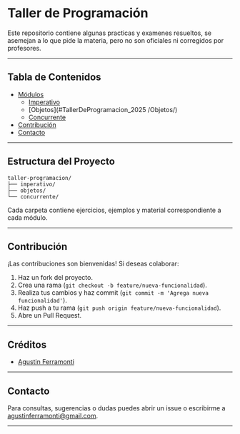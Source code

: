 # Taller de Programación

Este repositorio contiene algunas practicas y examenes resueltos, se asemejan a lo que pide la materia, pero no son oficiales ni corregidos por profesores.

---

## Tabla de Contenidos


- [Módulos](#módulos)
  - [Imperativo](#imperativo)
  - [Objetos](#TallerDeProgramacion_2025
/Objetos/)
  - [Concurrente](#concurrente)
- [Contribución](#contribución)
- [Contacto](#contacto)

---

## Estructura del Proyecto

```
taller-programacion/
├── imperativo/
├── objetos/
└── concurrente/
```

Cada carpeta contiene ejercicios, ejemplos y material correspondiente a cada módulo.

---

## Contribución

¡Las contribuciones son bienvenidas! Si deseas colaborar:

1. Haz un fork del proyecto.
2. Crea una rama (`git checkout -b feature/nueva-funcionalidad`).
3. Realiza tus cambios y haz commit (`git commit -m 'Agrega nueva funcionalidad'`).
4. Haz push a tu rama (`git push origin feature/nueva-funcionalidad`).
5. Abre un Pull Request.

---

## Créditos

- [Agustin Ferramonti](https://github.com/AgustinFerramonti)

---

## Contacto

Para consultas, sugerencias o dudas puedes abrir un issue o escribirme a [agustinferramonti@gmail.com](mailto:agustinferramonti@gmail.com).

---
